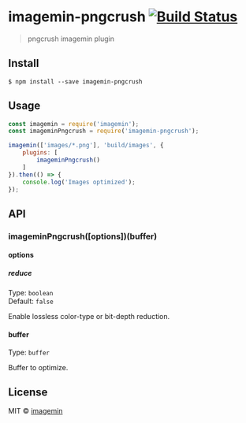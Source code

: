 # imagemin-pngcrush [![Build Status](http://img.shields.io/travis/imagemin/imagemin-pngcrush.svg?style=flat)](https://travis-ci.org/imagemin/imagemin-pngcrush)

> pngcrush imagemin plugin


## Install

```
$ npm install --save imagemin-pngcrush
```


## Usage

```js
const imagemin = require('imagemin');
const imageminPngcrush = require('imagemin-pngcrush');

imagemin(['images/*.png'], 'build/images', {
	plugins: [
		imageminPngcrush()
	]
}).then(() => {
	console.log('Images optimized');
});
```


## API

### imageminPngcrush([options])(buffer)

#### options

##### reduce

Type: `boolean`<br>
Default: `false`

Enable lossless color-type or bit-depth reduction.

#### buffer

Type: `buffer`

Buffer to optimize.


## License

MIT © [imagemin](https://github.com/imagemin)
